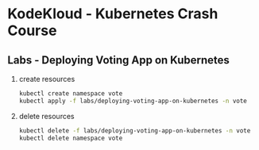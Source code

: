 # KodeKloud - Kubernetes Crash Course

## Labs - Deploying Voting App on Kubernetes

1. create resources

   ```zsh
   kubectl create namespace vote
   kubectl apply -f labs/deploying-voting-app-on-kubernetes -n vote
   ```

2. delete resources

   ```zsh
   kubectl delete -f labs/deploying-voting-app-on-kubernetes -n vote
   kubectl delete namespace vote
   ```
